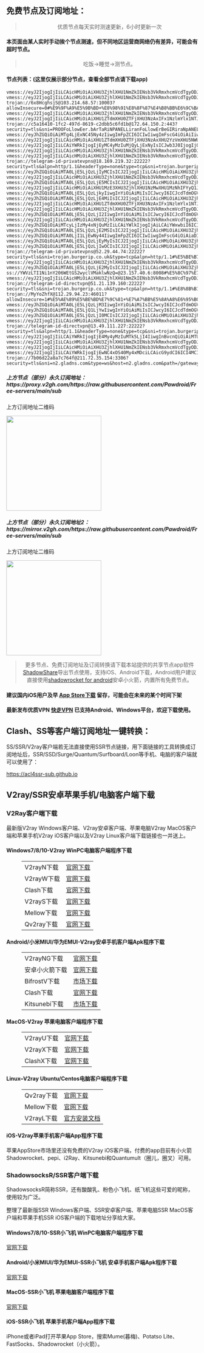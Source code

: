 
<h2>免费节点及订阅地址：</h2>
<blockquote>
<p style="text-align: center;">优质节点每天实时测速更新，6小时更新一次</p>
</blockquote>
<h4>本页面由某人实时手动挨个节点测速，但不同地区运营商网络仍有差异，可能会有超时节点。</h4>
<blockquote>
<p style="text-align: center;">吃饭->睡觉->测节点。</p>
</blockquote>
<h4>节点列表：(这里仅展示部分节点，查看全部节点请下载app)</h4>

```trojan://telegram-id-privatevpns@18.170.245.90:22222?security=tls&alpn=http/1.1&headerType=none&type=tcp&sni=trojan.burgerip.co.uk#%E7%BE%8E%E5%9B%BD+Amazon%E6%95%B0%E6%8D%AE%E4%B8%AD%E5%BF%83
vmess://eyJ2IjogIjIiLCAicHMiOiAiXHU3ZjhlXHU1NmZkIENsb3VkRmxhcmVcdTgyODJcdTcwYjkiLCAiYWRkIjogIjEwNC4yMS44LjE1NyIsICJwb3J0IjogIjIwODIiLCAiaWQiOiAiMTEyYWMzNmYtM2Y1My00ZTI2LTgzNzEtZDI1YzAyOGUxYjlhIiwgImFpZCI6ICIwIiwgInNjeSI6ICJhdXRvIiwgIm5ldCI6ICJ3cyIsICJ0eXBlIjogIm5vbmUiLCAiaG9zdCI6ICJzMWMudjIudjAwMXNzcy54eXoiLCAicGF0aCI6ICIvIiwgInRscyI6ICIiLCAic25pIjogIiIsICJhbHBuIjogIiJ9
vmess://eyJ2IjogIjIiLCAicHMiOiAiXHU3ZjhlXHU1NmZkIENsb3VkRmxhcmVcdTgyODJcdTcwYjkiLCAiYWRkIjogIjEwNC4xOS4yNTAuMTUiLCAicG9ydCI6ICIyMDUyIiwgInR5cGUiOiAibm9uZSIsICJpZCI6ICJhZWM4MmZhNi1hYjcwLTRkMGEtZTdmYi00MjJlZjcyOWQ5NjEiLCAiYWlkIjogIjAiLCAibmV0IjogIndzIiwgInBhdGgiOiAiLyIsICJob3N0IjogImhlbGFudjZjZi5pbmVrb2tray50b3AiLCAidGxzIjogIiJ9
trojan://6x8HcghsjS@103.214.68.57:10003?allowInsecure=0#%E9%9F%A9%E5%9B%BD+%E8%98%91%E8%8F%87%E4%B8%BB%E6%9C%BABGP%E6%95%B0%E6%8D%AE%E4%B8%AD%E5%BF%83
vmess://eyJ2IjogIjIiLCAicHMiOiAiXHU3ZjhlXHU1NmZkIENsb3VkRmxhcmVcdTgyODJcdTcwYjkiLCAiYWRkIjogIjEwNC4xOS40MC4yMTEiLCAicG9ydCI6ICI4ODgwIiwgInR5cGUiOiAibm9uZSIsICJpZCI6ICI1N2UwY2I0ZC1lYWU1LTQ4ZWMtODA5MS0xNDlkYzJiMzA5ZTAiLCAiYWlkIjogIjAiLCAibmV0IjogIndzIiwgInBhdGgiOiAiL2QvNjVkZDUwMy5URy5XYW5nQ2FpMi5XYW5nQ2FpXzg6MTA3NjkwIiwgImhvc3QiOiAidWsubW9zcy5uZXR3b3JrIiwgInRscyI6ICIifQ==
vmess://eyJ2IjogIjIiLCAicHMiOiAiXHU1ZTdmXHU0ZTFjXHU3NzAxIFx1NzlmYlx1NTJhOCIsICJhZGQiOiAiZGF0YS1oay12MS51c2Fib29rcy5jb20uY24iLCAicG9ydCI6ICIyMDIwNiIsICJpZCI6ICJiMTQ3OGUyNC00OTE2LTNhYmUtOGYxNy0xNTkzMTAxMmVjYmUiLCAiYWlkIjogIjAiLCAic2N5IjogImF1dG8iLCAibmV0IjogIndzIiwgInR5cGUiOiAibm9uZSIsICJob3N0IjogImRhdGEtaGstdjEudXNhYm9va3MuY29tLmNuIiwgInBhdGgiOiAiL2RlYmlhbiIsICJ0bHMiOiAiIiwgInNuaSI6ICIiLCAiYWxwbiI6ICIifQ==
trojan://c5a16410-1fc2-497d-8619-c2dbb5c6fd1b@172.64.150.2:443?security=tls&sni=PROOFoLlowEer.bArTaRiNPANELLiranFoLlowErBeGIRiraNpANELllIKeaRzOn.ir&type=grpc&serviceName=RcROfMA5fjuoI8bSL&alpn=h2#%E7%BE%8E%E5%9B%BD+CloudFlare%E8%8A%82%E7%82%B9
vmess://eyJhZGQiOiAiMTg4LjExNC45Ny4zIiwgImFpZCI6ICIwIiwgImFscG4iOiAiIiwgImZwIjogIiIsICJob3N0IjogIk5vMi12bWVzcy5zc2htYXgueHl6LiIsICJpZCI6ICJmZjIzM2QyYi0yY2ZlLTRlOTktYmNiMy0yMWU5MGRhYmI1OTAiLCAibmV0IjogIndzIiwgInBhdGgiOiAiL3ZtZXNzIiwgInBvcnQiOiAiODAiLCAicHMiOiAiXHU1ZGY0XHU4OTdmXHU1NzIzXHU0ZmRkXHU3ZjU3IENsb3VkRmxhcmVcdTgyODJcdTcwYjkiLCAic2N5IjogImF1dG8iLCAic25pIjogIiIsICJ0bHMiOiAiIiwgInR5cGUiOiAiIiwgInYiOiAiMiJ9
vmess://eyJ2IjogIjIiLCAicHMiOiAiXHU1ZTdmXHU0ZTFjXHU3NzAxXHU2YzVmXHU5NWU4XHU1ZTAyIFx1NzlmYlx1NTJhOCIsICJhZGQiOiAiMTIwLjIzOC4xMjIuMjQzIiwgInBvcnQiOiAiNDAyNTkiLCAiYWlkIjogNjQsICJzY3kiOiAiYXV0byIsICJuZXQiOiAidGNwIiwgInR5cGUiOiAibm9uZSIsICJ0bHMiOiAiIiwgImlkIjogIjQxODA0OGFmLWEyOTMtNGI5OS05YjBjLTk4Y2EzNTgwZGQyNCIsICJzbmkiOiAiIn0=
vmess://eyJ2IjogIjIiLCAiYWRkIjogIjEyMC4yMzIuMjQyLjExNyIsICJwb3J0IjogIjQxNDkyIiwgImlkIjogIjQxODA0OGFmLWEyOTMtNGI5OS05YjBjLTk4Y2EzNTgwZGQyNCIsICJhaWQiOiAiNjQiLCAic2N5IjogImF1dG8iLCAibmV0IjogInRjcCIsICJ0eXBlIjogIm5vbmUiLCAiaG9zdCI6ICIiLCAicGF0aCI6ICIvIiwgInRscyI6ICIiLCAic25pIjogIiIsICJhbHBuIjogIiIsICJwcyI6ICJcdTVlN2ZcdTRlMWNcdTc3MDFcdTVlN2ZcdTVkZGVcdTVlMDIgXHU3OWZiXHU1MmE4In0=
vmess://eyJ2IjogIjIiLCAicHMiOiAiXHU3ZjhlXHU1NmZkIENsb3VkRmxhcmVcdTgyODJcdTcwYjkiLCAiYWRkIjogIjEwNC4xOS40My45NyIsICJwb3J0IjogIjgwIiwgInR5cGUiOiAibm9uZSIsICJpZCI6ICJjMDQ1M2ExNi02N2U5LTRlYWItYmRjOS1iOTYyNGFkNmJkMjkiLCAiYWlkIjogIjAiLCAibmV0IjogIndzIiwgInBhdGgiOiAiLyIsICJob3N0IjogIm9zYWthLnhsYjguZXUub3JnIiwgInRscyI6ICIifQ==
vmess://eyJ2IjogIjIiLCAicHMiOiAiXHU3ZjhlXHU1NmZkIENsb3VkRmxhcmVcdTgyODJcdTcwYjkiLCAiYWRkIjogIjEwNC4xOS40NS4xNyIsICJwb3J0IjogIjIwOTUiLCAidHlwZSI6ICJub25lIiwgImlkIjogIjdhNzM3ZjQxLWI3OTItNDI2MC05NGZmLTNkODY0ZGE2N2I4MCIsICJhaWQiOiAiMCIsICJuZXQiOiAid3MiLCAicGF0aCI6ICIvIiwgImhvc3QiOiAib25lYS5mbGhhLnJ1IiwgInRscyI6ICIifQ==
trojan://telegram-id-privatevpns@18.169.219.32:22222?security=tls&alpn=http/1.1&headerType=none&type=tcp&sni=trojan.burgerip.co.uk#%E7%BE%8E%E5%9B%BD+Amazon%E6%95%B0%E6%8D%AE%E4%B8%AD%E5%BF%83
vmess://eyJhZGQiOiAiMTA0LjE5LjQzLjIyMCIsICJ2IjogIjIiLCAicHMiOiAiXHU3ZjhlXHU1NmZkIENsb3VkRmxhcmVcdTgyODJcdTcwYjkiLCAicG9ydCI6IDgwLCAiaWQiOiAiYzA0NTNhMTYtNjdlOS00ZWFiLWJkYzktYjk2MjRhZDZiZDI5IiwgImFpZCI6ICIwIiwgIm5ldCI6ICJ3cyIsICJ0eXBlIjogIiIsICJob3N0IjogIm9zYWthLnhsYjguZXUub3JnIiwgInBhdGgiOiAiLyIsICJ0bHMiOiAiIn0=
vmess://eyJ2IjogIjIiLCAicHMiOiAiXHU3ZjhlXHU1NmZkIENsb3VkRmxhcmVcdTgyODJcdTcwYjkiLCAiYWRkIjogIjEwNC4xOS40My4yMjUiLCAicG9ydCI6ICI4MCIsICJ0eXBlIjogIm5vbmUiLCAiaWQiOiAiYzA0NTNhMTYtNjdlOS00ZWFiLWJkYzktYjk2MjRhZDZiZDI5IiwgImFpZCI6ICIwIiwgIm5ldCI6ICJ3cyIsICJwYXRoIjogIi8iLCAiaG9zdCI6ICJvc2FrYS54bGI4LmV1Lm9yZyIsICJ0bHMiOiAiIn0=
vmess://eyJhZGQiOiAiMTA0LjE5LjQzLjE5MCIsICJ2IjogIjIiLCAicHMiOiAiXHU3ZjhlXHU1NmZkIENsb3VkRmxhcmVcdTgyODJcdTcwYjkiLCAicG9ydCI6IDgwLCAiaWQiOiAiYzA0NTNhMTYtNjdlOS00ZWFiLWJkYzktYjk2MjRhZDZiZDI5IiwgImFpZCI6ICIwIiwgIm5ldCI6ICJ3cyIsICJ0eXBlIjogIiIsICJob3N0IjogIm9zYWthLnhsYjguZXUub3JnIiwgInBhdGgiOiAiLyIsICJ0bHMiOiAiIn0=
vmess://eyJ2IjogIjIiLCAicHMiOiAiXHU1MzE3XHU3ZjhlXHU1NzMwXHU1MzNhIFYyQ1JPU1MuQ09NIiwgImFkZCI6ICIyMy4xNTguNTYuNTAiLCAicG9ydCI6IDQ0MywgImlkIjogIjAzZmNjNjE4LWI5M2QtNjc5Ni02YWVkLThhMzhjOTc1ZDU4MSIsICJhaWQiOiAwLCAic2N5IjogImF1dG8iLCAibmV0IjogIndzIiwgInBhdGgiOiAiL2xpbmt2d3MiLCAidGxzIjogInRscyJ9
vmess://eyJhZGQiOiAiMTA0LjE5LjQzLjkyIiwgInYiOiAiMiIsICJwcyI6ICJcdTdmOGVcdTU2ZmQgQ2xvdWRGbGFyZVx1ODI4Mlx1NzBiOSIsICJwb3J0IjogODAsICJpZCI6ICJjMDQ1M2ExNi02N2U5LTRlYWItYmRjOS1iOTYyNGFkNmJkMjkiLCAiYWlkIjogIjAiLCAibmV0IjogIndzIiwgInR5cGUiOiAiIiwgImhvc3QiOiAib3Nha2EueGxiOC5ldS5vcmciLCAicGF0aCI6ICIvIiwgInRscyI6ICIifQ==
vmess://eyJhZGQiOiAiMTA0LjE5LjQzLjE4MiIsICJ2IjogIjIiLCAicHMiOiAiXHU3ZjhlXHU1NmZkIENsb3VkRmxhcmVcdTgyODJcdTcwYjkiLCAicG9ydCI6IDgwLCAiaWQiOiAiYzA0NTNhMTYtNjdlOS00ZWFiLWJkYzktYjk2MjRhZDZiZDI5IiwgImFpZCI6ICIwIiwgIm5ldCI6ICJ3cyIsICJ0eXBlIjogIiIsICJob3N0IjogIm9zYWthLnhsYjguZXUub3JnIiwgInBhdGgiOiAiLyIsICJ0bHMiOiAiIn0=
vmess://eyJ2IjogIjIiLCAicHMiOiAiXHU1ZTdmXHU0ZTFjXHU3NzAxIFx1NzlmYlx1NTJhOCIsICJhZGQiOiAibS5jbm1qaW4ubmV0IiwgInBvcnQiOiAiMTY2MzIiLCAiYWlkIjogMCwgInNjeSI6ICJhdXRvIiwgIm5ldCI6ICJ3cyIsICJ0eXBlIjogIm5vbmUiLCAidGxzIjogIiIsICJpZCI6ICIyYjhjZmI3Yi1kM2U3LTQ1MjUtODQxOC1lMTNhOWI4ZmQ3M2IiLCAic25pIjogIiIsICJob3N0IjogImRjZWYyNzgyMzM0MzRhMTVjMzU4N2VmOTk4ZGQxMTlkLm1vYmdzbGIudGJjYWNoZS5jb20iLCAicGF0aCI6ICIvIn0=
vmess://eyJ2IjogIjIiLCAicHMiOiAiXHU3ZjhlXHU1NmZkIENsb3VkRmxhcmVcdTgyODJcdTcwYjkiLCAiYWRkIjogIjEwNC4xOS40My42MSIsICJwb3J0IjogIjgwIiwgInR5cGUiOiAibm9uZSIsICJpZCI6ICJjMDQ1M2ExNi02N2U5LTRlYWItYmRjOS1iOTYyNGFkNmJkMjkiLCAiYWlkIjogIjAiLCAibmV0IjogIndzIiwgInBhdGgiOiAiLyIsICJob3N0IjogIm9zYWthLnhsYjguZXUub3JnIiwgInRscyI6ICIifQ==
vmess://eyJhZGQiOiAiMTA0LjE5LjQzLjI2IiwgInYiOiAiMiIsICJwcyI6ICJcdTdmOGVcdTU2ZmQgQ2xvdWRGbGFyZVx1ODI4Mlx1NzBiOSIsICJwb3J0IjogODAsICJpZCI6ICJjMDQ1M2ExNi02N2U5LTRlYWItYmRjOS1iOTYyNGFkNmJkMjkiLCAiYWlkIjogIjAiLCAibmV0IjogIndzIiwgInR5cGUiOiAiIiwgImhvc3QiOiAib3Nha2EueGxiOC5ldS5vcmciLCAicGF0aCI6ICIvIiwgInRscyI6ICIifQ==
vmess://eyJ2IjogIjIiLCAicHMiOiAiXHU3ZjhlXHU1NmZkIENsb3VkRmxhcmVcdTgyODJcdTcwYjkiLCAiYWRkIjogIjEwNC4xOS40MC4yMzciLCAicG9ydCI6ICI4ODgwIiwgImlkIjogIjU3ZTBjYjRkLWVhZTUtNDhlYy04MDkxLTE0OWRjMmIzMDllMCIsICJhaWQiOiAiMCIsICJzY3kiOiAiYXV0byIsICJuZXQiOiAid3MiLCAidHlwZSI6ICJub25lIiwgImhvc3QiOiAidWsubW9zcy5uZXR3b3JrIiwgInBhdGgiOiAiL2QvNjVkZDUwMy5URy5XYW5nQ2FpMi5XYW5nQ2FpXzg6MTA3NjkwIiwgInRscyI6ICIiLCAic25pIjogIiIsICJhbHBuIjogIiJ9
vmess://eyJhZGQiOiAiMTcyLjIzMy4xNjQuMzIiLCAiYWlkIjogIjAiLCAiYWxwbiI6ICIiLCAiZnAiOiAiIiwgImhvc3QiOiAiIiwgImlkIjogIjQyNDJkNzRkLWI3NDgtNGU3NC1hN2MyLTJiZmI5ZDZlZDEyMSIsICJuZXQiOiAidGNwIiwgInBhdGgiOiAiIiwgInBvcnQiOiAiMzk4NDEiLCAicHMiOiAiXHU3ZjhlXHU1NmZkIEFrYW1haVx1NzlkMVx1NjI4MFx1NTE2Y1x1NTNmOENETlx1N2Y1MVx1N2VkY1x1ODI4Mlx1NzBiOSIsICJzY3kiOiAiYXV0byIsICJzbmkiOiAiIiwgInRscyI6ICIiLCAidHlwZSI6ICIiLCAidiI6ICIyIn0=
vmess://eyJhZGQiOiAiMTA0LjE5LjQzLjE2MSIsICJ2IjogIjIiLCAicHMiOiAiXHU3ZjhlXHU1NmZkIENsb3VkRmxhcmVcdTgyODJcdTcwYjkiLCAicG9ydCI6IDgwLCAiaWQiOiAiYzA0NTNhMTYtNjdlOS00ZWFiLWJkYzktYjk2MjRhZDZiZDI5IiwgImFpZCI6ICIwIiwgIm5ldCI6ICJ3cyIsICJ0eXBlIjogIiIsICJob3N0IjogIm9zYWthLnhsYjguZXUub3JnIiwgInBhdGgiOiAiLyIsICJ0bHMiOiAiIn0=
vmess://eyJhZGQiOiAiMTA0LjI1LjEwNy44IiwgImFpZCI6ICIwIiwgImFscG4iOiAiaDIsaHR0cC8xLjEiLCAiZnAiOiAiIiwgImhvc3QiOiAiIiwgImlkIjogIjJhMzI2M2UyLTg5MWMtNDQ0Ni1iNDc0LWE4YzYzYWNiNmUyNSIsICJuZXQiOiAiZ3JwYyIsICJwYXRoIjogIiIsICJwb3J0IjogIjIwODciLCAic2N5IjogImF1dG8iLCAic25pIjogIm9jNC5zZXJ2ZXJkbWdsLm9yZyIsICJ0bHMiOiAidGxzIiwgInR5cGUiOiAiZ3VuIiwgInYiOiAiMiIsICJwcyI6ICJcdTdmOGVcdTU2ZmQgQ2xvdWRGbGFyZVx1ODI4Mlx1NzBiOSJ9
vmess://eyJhZGQiOiAiMTA0LjE5LjQzLjEyMyIsICJ2IjogIjIiLCAicHMiOiAiXHU3ZjhlXHU1NmZkIENsb3VkRmxhcmVcdTgyODJcdTcwYjkiLCAicG9ydCI6IDgwLCAiaWQiOiAiYzA0NTNhMTYtNjdlOS00ZWFiLWJkYzktYjk2MjRhZDZiZDI5IiwgImFpZCI6ICIwIiwgIm5ldCI6ICJ3cyIsICJ0eXBlIjogIiIsICJob3N0IjogIm9zYWthLnhsYjguZXUub3JnIiwgInBhdGgiOiAiLyIsICJ0bHMiOiAiIn0=
vmess://eyJhZGQiOiAiMTA0LjE5LjQzLjIwOCIsICJ2IjogIjIiLCAicHMiOiAiXHU3ZjhlXHU1NmZkIENsb3VkRmxhcmVcdTgyODJcdTcwYjkiLCAicG9ydCI6IDgwLCAiaWQiOiAiYzA0NTNhMTYtNjdlOS00ZWFiLWJkYzktYjk2MjRhZDZiZDI5IiwgImFpZCI6ICIwIiwgIm5ldCI6ICJ3cyIsICJ0eXBlIjogIiIsICJob3N0IjogIm9zYWthLnhsYjguZXUub3JnIiwgInBhdGgiOiAiLyIsICJ0bHMiOiAiIn0=
trojan://telegram-id-privatevpns@52.29.44.74:22222?security=tls&sni=trojan.burgerip.co.uk&type=tcp&alpn=http/1.1#%E5%BE%B7%E5%9B%BD+%E9%BB%91%E6%A3%AE%E5%B7%9E%E6%B3%95%E5%85%B0%E5%85%8B%E7%A6%8FAmazon%E6%95%B0%E6%8D%AE%E4%B8%AD%E5%BF%83
vmess://eyJ2IjogIjIiLCAicHMiOiAiXHU3ZjhlXHU1NmZkIENsb3VkRmxhcmVcdTgyODJcdTcwYjkiLCAiYWRkIjogIjE3Mi42Ny4xODUuNjQiLCAicG9ydCI6ICI4MDgwIiwgInR5cGUiOiAibm9uZSIsICJpZCI6ICJiNTUxYWEyMi0yMmFmLTExZWUtYjhkOC1mMjNjOTMyZWI2OGQiLCAiYWlkIjogIjAiLCAibmV0IjogIndzIiwgInBhdGgiOiAiLyIsICJob3N0IjogIm9paWN0dy55eWRzaWkuY29tIiwgInRscyI6ICIifQ==
vmess://eyJhZGQiOiAiMTA0LjE5LjQzLjE2MyIsICJ2IjogIjIiLCAicHMiOiAiXHU3ZjhlXHU1NmZkIENsb3VkRmxhcmVcdTgyODJcdTcwYjkiLCAicG9ydCI6IDgwLCAiaWQiOiAiYzA0NTNhMTYtNjdlOS00ZWFiLWJkYzktYjk2MjRhZDZiZDI5IiwgImFpZCI6ICIwIiwgIm5ldCI6ICJ3cyIsICJ0eXBlIjogIiIsICJob3N0IjogIm9zYWthLnhsYjguZXUub3JnIiwgInBhdGgiOiAiLyIsICJ0bHMiOiAiIn0=
ss://YWVzLTI1Ni1nY206WEtGS2wyclVMaklwNzQ=@23.157.40.6:8008#%E5%8C%97%E7%BE%8E%E5%9C%B0%E5%8C%BA+V2CROSS.COM
vmess://eyJ2IjogIjIiLCAicHMiOiAiXHU3ZjhlXHU1NmZkIENsb3VkRmxhcmVcdTgyODJcdTcwYjkiLCAiYWRkIjogIjEwNC4xOS40MC40OCIsICJwb3J0IjogIjg4ODAiLCAiaWQiOiAiNTdlMGNiNGQtZWFlNS00OGVjLTgwOTEtMTQ5ZGMyYjMwOWUwIiwgImFpZCI6ICIwIiwgInNjeSI6ICJhdXRvIiwgIm5ldCI6ICJ3cyIsICJ0eXBlIjogIm5vbmUiLCAiaG9zdCI6ICJ1ay5tb3NzLm5ldHdvcmsiLCAicGF0aCI6ICIvZC82NWRkNTAzLlRHLldhbmdDYWkyLldhbmdDYWlfODoxMDc2OTAiLCAidGxzIjogIiIsICJzbmkiOiAiIiwgImFscG4iOiAiIn0=
trojan://telegram-id-directvpn@51.21.139.160:22222?security=tls&sni=trojan.burgerip.co.uk&type=tcp&alpn=http/1.1#%E8%8B%B1%E5%9B%BD+%E7%A4%BE%E4%BC%9A%E4%BF%9D%E9%99%A9%E5%AE%89%E5%85%A8%E9%83%A8
trojan://MyYoZhfX@112.29.94.23:46011?allowInsecure=1#%E5%AE%89%E5%BE%BD%E7%9C%81+%E7%A7%BB%E5%8A%A8%E6%95%B0%E6%8D%AE%E4%B8%8A%E7%BD%91%E5%85%AC%E5%85%B1%E5%87%BA%E5%8F%A3
vmess://eyJhZGQiOiAiMTA0LjE5LjQzLjM3IiwgInYiOiAiMiIsICJwcyI6ICJcdTdmOGVcdTU2ZmQgQ2xvdWRGbGFyZVx1ODI4Mlx1NzBiOSIsICJwb3J0IjogODAsICJpZCI6ICJjMDQ1M2ExNi02N2U5LTRlYWItYmRjOS1iOTYyNGFkNmJkMjkiLCAiYWlkIjogIjAiLCAibmV0IjogIndzIiwgInR5cGUiOiAiIiwgImhvc3QiOiAib3Nha2EueGxiOC5ldS5vcmciLCAicGF0aCI6ICIvIiwgInRscyI6ICIifQ==
vmess://eyJhZGQiOiAiMTA0LjE5LjQ1LjYwIiwgInYiOiAiMiIsICJwcyI6ICJcdTdmOGVcdTU2ZmQgQ2xvdWRGbGFyZVx1ODI4Mlx1NzBiOSIsICJwb3J0IjogODAsICJpZCI6ICIzNGNiM2Y3NS0zMTZkLTM2MmYtOTIxMC1hNWY4NjQ1M2IwYTQiLCAiYWlkIjogIjAiLCAibmV0IjogIndzIiwgInR5cGUiOiAiIiwgImhvc3QiOiAidGstMDA3LnhpYW94aWFvYnVqaWRhby54eXoiLCAicGF0aCI6ICIveGlhb2Rhbz9lZD0yMDQ4IiwgInRscyI6ICIifQ==
vmess://eyJhZGQiOiAiMTA0LjE5LjQzLjI0MCIsICJ2IjogIjIiLCAicHMiOiAiXHU3ZjhlXHU1NmZkIENsb3VkRmxhcmVcdTgyODJcdTcwYjkiLCAicG9ydCI6IDgwLCAiaWQiOiAiYzA0NTNhMTYtNjdlOS00ZWFiLWJkYzktYjk2MjRhZDZiZDI5IiwgImFpZCI6ICIwIiwgIm5ldCI6ICJ3cyIsICJ0eXBlIjogIiIsICJob3N0IjogIm9zYWthLnhsYjguZXUub3JnIiwgInBhdGgiOiAiLyIsICJ0bHMiOiAiIn0=
vmess://eyJ2IjogIjIiLCAicHMiOiAiXHU3ZjhlXHU1NmZkIENsb3VkRmxhcmVcdTgyODJcdTcwYjkiLCAiYWRkIjogIjEwNC4xOS40MC45OSIsICJwb3J0IjogIjg4ODAiLCAiaWQiOiAiNTdlMGNiNGQtZWFlNS00OGVjLTgwOTEtMTQ5ZGMyYjMwOWUwIiwgImFpZCI6ICIwIiwgInNjeSI6ICJhdXRvIiwgIm5ldCI6ICJ3cyIsICJ0eXBlIjogIm5vbmUiLCAiaG9zdCI6ICJ1ay5tb3NzLm5ldHdvcmsiLCAicGF0aCI6ICIvZC82NWRkNTAzLlRHLldhbmdDYWkyLldhbmdDYWlfODoxMDc2OTAiLCAidGxzIjogIiIsICJzbmkiOiAiIiwgImFscG4iOiAiIn0=
trojan://telegram-id-directvpn@13.49.111.227:22222?security=tls&alpn=http/1.1&headerType=none&type=tcp&sni=trojan.burgerip.co.uk#%E7%91%9E%E5%85%B8+%E6%96%AF%E5%BE%B7%E5%93%A5%E5%B0%94%E6%91%A9Amazon%E6%95%B0%E6%8D%AE%E4%B8%AD%E5%BF%83
vmess://eyJ2IjogIjIiLCAiYWRkIjogIjE4My4yMzIuMTk5LjI4IiwgInBvcnQiOiAiMTU2MDAiLCAiaWQiOiAiYWFhYWFhYWEtYWFhYS1hYWFhLWFhYWEtYWFhYWFhYWFhYWFkIiwgImFpZCI6ICIwIiwgInNjeSI6ICJhdXRvIiwgIm5ldCI6ICJ0Y3AiLCAidHlwZSI6ICJub25lIiwgImhvc3QiOiAiIiwgInBhdGgiOiAiLyIsICJ0bHMiOiAiIiwgInNuaSI6ICIiLCAiYWxwbiI6ICIiLCAicHMiOiAiXHU1ZTdmXHU0ZTFjXHU3NzAxXHU0ZjViXHU1YzcxXHU1ZTAyIFx1NzlmYlx1NTJhOCJ9
vmess://eyJ2IjogIjIiLCAicHMiOiAiXHU3ZjhlXHU1NmZkIENsb3VkRmxhcmVcdTgyODJcdTcwYjkiLCAiYWRkIjogIm9uZWEuZmxoYS5ydSIsICJwb3J0IjogMjA5NSwgImFpZCI6IDAsICJzY3kiOiAiYXV0byIsICJuZXQiOiAid3MiLCAidHlwZSI6ICJub25lIiwgInRscyI6ICIiLCAiaWQiOiAiN2E3MzdmNDEtYjc5Mi00MjYwLTk0ZmYtM2Q4NjRkYTY3YjgwIiwgInNuaSI6ICJvbmVhLmZsaGEucnUiLCAicGF0aCI6ICIvIn0=
vmess://eyJ2IjogIjIiLCAicHMiOiAiXHU3ZjhlXHU1NmZkIENsb3VkRmxhcmVcdTgyODJcdTcwYjkiLCAiYWRkIjogIjEwNC4xOS40My4yOCIsICJwb3J0IjogIjgwIiwgInR5cGUiOiAibm9uZSIsICJpZCI6ICJjMDQ1M2ExNi02N2U5LTRlYWItYmRjOS1iOTYyNGFkNmJkMjkiLCAiYWlkIjogIjAiLCAibmV0IjogIndzIiwgInBhdGgiOiAiLyIsICJob3N0IjogIm9zYWthLnhsYjguZXUub3JnIiwgInRscyI6ICIifQ==
vmess://eyJ2IjogIjIiLCAiYWRkIjogIjEwNC4xOS40My4xMDciLCAicG9ydCI6ICI4MCIsICJ0eXBlIjogIm5vbmUiLCAiaWQiOiAiYzA0NTNhMTYtNjdlOS00ZWFiLWJkYzktYjk2MjRhZDZiZDI5IiwgImFpZCI6ICIwIiwgIm5ldCI6ICJ3cyIsICJwYXRoIjogIi8iLCAiaG9zdCI6ICJvc2FrYS54bGI4LmV1Lm9yZyIsICJ0bHMiOiAiIiwgInBzIjogIlx1N2Y4ZVx1NTZmZCBDbG91ZEZsYXJlXHU4MjgyXHU3MGI5In0=
trojan://7b06d22a8a7c764f@211.72.35.154:3306?security=tls&sni=n2.gladns.com&type=ws&host=n2.gladns.com&path=/gateway/connect#%E5%8F%B0%E6%B9%BE%E7%9C%81+%E4%B8%AD%E5%8D%8E%E7%94%B5%E4%BF%A1%28HiNet%29
```
<h5>上方节点（部分）永久订阅地址：https://proxy.v2gh.com/https://raw.githubusercontent.com/Pawdroid/Free-servers/main/sub</h5>
<p>上方订阅地址二维码</p>
<img src='https://raw.githubusercontent.com/Pawdroid/Free-servers/main/sub.png' width=250 height=250>
<h5>上方节点（部分）永久订阅地址2：https://mirror.v2gh.com/https://raw.githubusercontent.com/Pawdroid/Free-servers/main/sub</h5>
<p>上方订阅地址二维码</p>
<img src='https://raw.githubusercontent.com/Pawdroid/Free-servers/main/sub2.png' width=250 height=250>
<blockquote style='text-align: center;'>更多节点、免费订阅地址及订阅转换请下载本站提供的共享节点app软件<a href='https://shadowsharing.com'>ShadowShare</a>导出节点使用，支持iOS、Android下载，Android用户建议直接使用<a href='https://github.com/Pawdroid/shadowrocket_for_android'>shadowrocket for android</a>安卓小火箭，内置所有免费节点。</blockquote>
<h4>建议国内iOS用户及早 <a href='https://apps.apple.com/cn/app/shadowshare/id1612647259'>App Store下载</a> 留存，可能会在未来的某个时间下架</h4>

<h4>最新发布优质VPN <a href='https://letsgovpn.com'>快走VPN</a> 已支持Android、Windows平台，欢迎下载使用。</h4>

<div class="nv-content-wrap entry-content">
<h2>Clash、SS等客户端订阅地址一键转换：</h2>
<p>SS/SSR/V2ray客户端若无法直接使用SSR节点链接，用下面链接的工具转换成订阅地址后，SSR/SSD/Surge/Quantum/Surfboard/Loon等手机、电脑的客户端就可以使用了：</p>
<p><a href="https://acl4ssr-sub.github.io" target="_blank" rel="noreferrer noopener nofollow">https://acl4ssr-sub.github.io</a></p>
<h2>V2ray/SSR安卓苹果手机/电脑客户端下载</h2>
<h3>V2Ray客户端下载</h3>
<p>最新版V2ray Windows客户端、V2ray安卓客户端、苹果电脑V2ray MacOS客户端和苹果手机V2ray iOS客户端以及V2ray Linux客户端下载链接也一并送上。</p>
<h4>Windows7/8/10-<strong>V2ray WinPC电脑客户端</strong>程序下载</h4>
<figure class="wp-block-table alignwide is-style-stripes"><table><tbody><tr><td>V2rayN下载</td><td><a href="https://github.com/2dust/v2rayN/releases" target="_blank" rel="noreferrer noopener">官网下载</a></td></tr><tr><td>V2rayW下载</td><td><a href="https://github.com/Cenmrev/V2RayW/releases" target="_blank" rel="noreferrer noopener">官网下载</a></td></tr><tr><td>Clash下载</td><td><a href="https://github.com/Fndroid/clash_for_windows_pkg/releases" target="_blank" rel="noreferrer noopener">官网下载</a></td></tr><tr><td>V2rayS下载</td><td><a href="https://github.com/Shinlor/V2RayS/releases" target="_blank" rel="noreferrer noopener">官网下载</a></td></tr><tr><td>Mellow下载</td><td><a href="https://github.com/mellow-io/mellow/releases" target="_blank" rel="noreferrer noopener">官网下载</a></td></tr><tr><td>Qv2ray下载</td><td><a href="https://github.com/Qv2ray/Qv2ray" target="_blank" rel="noreferrer noopener">官网下载</a></td></tr></tbody></table></figure>
<h4><strong>Android/小米MIUI/华为EMUI-V2ray安卓手机客户端</strong>Apk程序下载</h4>
<figure class="wp-block-table alignwide is-style-stripes"><table><tbody><tr><td>V2rayNG下载</td><td><a href="https://github.com/2dust/v2rayNG/releases" target="_blank" rel="noreferrer noopener">官网下载</a></td></tr><tr><td>安卓小火箭下载</td><td><a href="https://github.com/Pawdroid/shadowrocket_for_android/releases" target="_blank" rel="noreferrer noopener">官网下载</a></td></tr><tr><td>BifrostV下载</td><td><a rel="noreferrer noopener" href="https://www.appsapk.com/downloading/latest/com.github.dawndiy.bifrostv-0.6.8.apk" target="_blank">市场下载</a></td></tr><tr><td>Clash下载</td><td><a href="https://github.com/Kr328/ClashForAndroid/releases" target="_blank" rel="noreferrer noopener">官网下载</a></td></tr><tr><td>Kitsunebi下载</td><td><a rel="noreferrer noopener" href="https://apkpure.com/kitsunebi/fun.kitsunebi.kitsunebi4android" target="_blank">市场下载</a></td></tr></tbody></table></figure>
<h4><strong>MacOS-V2ray <strong>苹果电脑</strong>客户端</strong>程序下载</h4>
<figure class="wp-block-table alignwide is-style-stripes"><table><tbody><tr><td>V2rayU下载</td><td><a href="https://github.com/yanue/V2rayU/releases" target="_blank" rel="noreferrer noopener">官网下载</a></td></tr><tr><td>V2rayX下载</td><td><a href="https://github.com/Cenmrev/V2RayX/releases" target="_blank" rel="noreferrer noopener">官网下载</a></td></tr><tr><td>ClashX下载</td><td><a href="https://github.com/yichengchen/clashX/releases" target="_blank" rel="noreferrer noopener">官网下载</a></td></tr></tbody></table></figure>
<h4><strong>Linux</strong>–<strong>V2ray Ubuntu/Centos电脑客户端</strong>程序下载</h4>
<figure class="wp-block-table alignwide is-style-stripes"><table><tbody><tr><td>Qv2ray下载</td><td><a href="https://github.com/Qv2ray/Qv2ray" target="_blank" rel="noreferrer noopener">官网下载</a></td></tr><tr><td>Mellow下载</td><td><a href="https://github.com/mellow-io/mellow/releases" target="_blank" rel="noreferrer noopener">官网下载</a></td></tr><tr><td>V2rayL下载</td><td><a rel="noreferrer noopener" href="https://github.com/jiangxufeng/v2rayL" target="_blank">官方安装文档</a></td></tr></tbody></table></figure>
<h4>iOS-<strong>V2ray苹果<strong>手机客户端</strong>App程序</strong>下载</h4>
<p>苹果AppStore市场里还没有免费的V2ray iOS客户端，付费的app目前有小火箭Shadowrocket、pepi、i2Ray、Kitsunebi和Quantumult（圈儿，圈叉）可用。</p>
<h3>ShadowsocksR/SSR客户端下载</h3>
<p>ShadowsocksR简称SSR，还有酸酸乳、粉色小飞机、纸飞机这些可爱的昵称，使用较为广泛。</p>
<p>整理了最新版SSR Windows客户端、SSR安卓客户端、苹果电脑SSR MacOS客户端和苹果手机SSR iOS客户端的下载地址分享给大家。</p>
<h4><strong>Windows7/8/10-<strong>SSR小飞机 WinPC电脑客户端</strong>程序下载</strong></h4>
<p><a rel="noreferrer noopener" href="https://github.com/shadowsocksrr/shadowsocksr-csharp/releases" target="_blank">官网下载</a></p>
<h4><strong><strong>Android/小米MIUI/华为EMUI-SSR小飞机 安卓手机客户端</strong>Apk程序下载</strong></h4>
<p><a rel="noreferrer noopener" href="https://github.com/shadowsocksrr/shadowsocksr-android/releases" target="_blank">官网下载</a></p>
<h4><strong><strong>MacOS-SSR小飞机 苹果电脑客户端</strong>程序下载</strong></h4>
<p><a href="https://github.com/qinyuhang/ShadowsocksX-NG-R/releases" target="_blank" rel="noreferrer noopener">官网下载</a></p>
<h4><strong>iOS-<strong>SSR小飞机 苹果手机客户端App程序</strong></strong>下载</h4>
<p>iPhone或者iPad打开苹果App Store，搜索Mume(暮梅)、Potatso Lite、FastSocks、Shadowrocket（小火箭）。</p>
